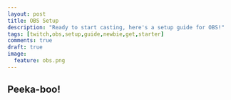 ```yaml
---
layout: post
title: OBS Setup
description: "Ready to start casting, here's a setup guide for OBS!"
tags: [twitch,obs,setup,guide,newbie,get,starter]
comments: true
draft: true
image:
  feature: obs.png
---
```


## Peeka-boo!
